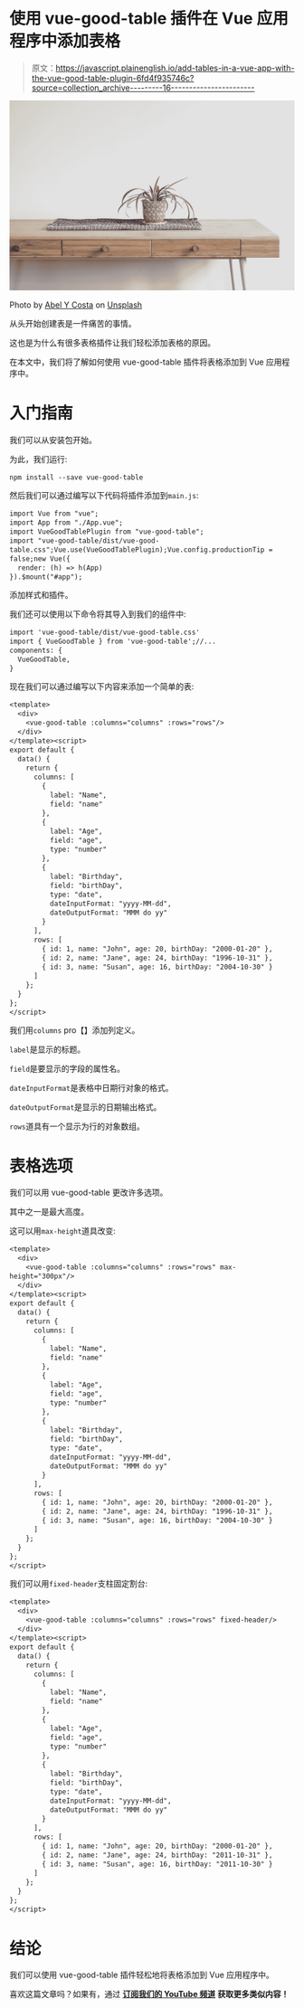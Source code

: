 # 使用 vue-good-table 插件在 Vue 应用程序中添加表格

> 原文：<https://javascript.plainenglish.io/add-tables-in-a-vue-app-with-the-vue-good-table-plugin-6fd4f935746c?source=collection_archive---------16----------------------->

![](img/6d44cd313f0fa10eafbdddc0e1e3bdd6.png)

Photo by [Abel Y Costa](https://unsplash.com/@abelycosta?utm_source=medium&utm_medium=referral) on [Unsplash](https://unsplash.com?utm_source=medium&utm_medium=referral)

从头开始创建表是一件痛苦的事情。

这也是为什么有很多表格插件让我们轻松添加表格的原因。

在本文中，我们将了解如何使用 vue-good-table 插件将表格添加到 Vue 应用程序中。

# 入门指南

我们可以从安装包开始。

为此，我们运行:

```
npm install --save vue-good-table
```

然后我们可以通过编写以下代码将插件添加到`main.js`:

```
import Vue from "vue";
import App from "./App.vue";
import VueGoodTablePlugin from "vue-good-table";
import "vue-good-table/dist/vue-good-table.css";Vue.use(VueGoodTablePlugin);Vue.config.productionTip = false;new Vue({
  render: (h) => h(App)
}).$mount("#app");
```

添加样式和插件。

我们还可以使用以下命令将其导入到我们的组件中:

```
import 'vue-good-table/dist/vue-good-table.css'
import { VueGoodTable } from 'vue-good-table';//...
components: {
  VueGoodTable,
}
```

现在我们可以通过编写以下内容来添加一个简单的表:

```
<template>
  <div>
    <vue-good-table :columns="columns" :rows="rows"/>
  </div>
</template><script>
export default {
  data() {
    return {
      columns: [
        {
          label: "Name",
          field: "name"
        },
        {
          label: "Age",
          field: "age",
          type: "number"
        },
        {
          label: "Birthday",
          field: "birthDay",
          type: "date",
          dateInputFormat: "yyyy-MM-dd",
          dateOutputFormat: "MMM do yy"
        }
      ],
      rows: [
        { id: 1, name: "John", age: 20, birthDay: "2000-01-20" },
        { id: 2, name: "Jane", age: 24, birthDay: "1996-10-31" },
        { id: 3, name: "Susan", age: 16, birthDay: "2004-10-30" }
      ]
    };
  }
};
</script>
```

我们用`columns` pro【】添加列定义。

`label`是显示的标题。

`field`是要显示的字段的属性名。

`dateInputFormat`是表格中日期行对象的格式。

`dateOutputFormat`是显示的日期输出格式。

`rows`道具有一个显示为行的对象数组。

# 表格选项

我们可以用 vue-good-table 更改许多选项。

其中之一是最大高度。

这可以用`max-height`道具改变:

```
<template>
  <div>
    <vue-good-table :columns="columns" :rows="rows" max-height="300px"/>
  </div>
</template><script>
export default {
  data() {
    return {
      columns: [
        {
          label: "Name",
          field: "name"
        },
        {
          label: "Age",
          field: "age",
          type: "number"
        },
        {
          label: "Birthday",
          field: "birthDay",
          type: "date",
          dateInputFormat: "yyyy-MM-dd",
          dateOutputFormat: "MMM do yy"
        }
      ],
      rows: [
        { id: 1, name: "John", age: 20, birthDay: "2000-01-20" },
        { id: 2, name: "Jane", age: 24, birthDay: "1996-10-31" },
        { id: 3, name: "Susan", age: 16, birthDay: "2004-10-30" }
      ]
    };
  }
};
</script>
```

我们可以用`fixed-header`支柱固定割台:

```
<template>
  <div>
    <vue-good-table :columns="columns" :rows="rows" fixed-header/>
  </div>
</template><script>
export default {
  data() {
    return {
      columns: [
        {
          label: "Name",
          field: "name"
        },
        {
          label: "Age",
          field: "age",
          type: "number"
        },
        {
          label: "Birthday",
          field: "birthDay",
          type: "date",
          dateInputFormat: "yyyy-MM-dd",
          dateOutputFormat: "MMM do yy"
        }
      ],
      rows: [
        { id: 1, name: "John", age: 20, birthDay: "2000-01-20" },
        { id: 2, name: "Jane", age: 24, birthDay: "2011-10-31" },
        { id: 3, name: "Susan", age: 16, birthDay: "2011-10-30" }
      ]
    };
  }
};
</script>
```

# 结论

我们可以使用 vue-good-table 插件轻松地将表格添加到 Vue 应用程序中。

喜欢这篇文章吗？如果有，通过 [**订阅我们的 YouTube 频道**](https://www.youtube.com/channel/UCtipWUghju290NWcn8jhyAw?sub_confirmation=true) **获取更多类似内容！**